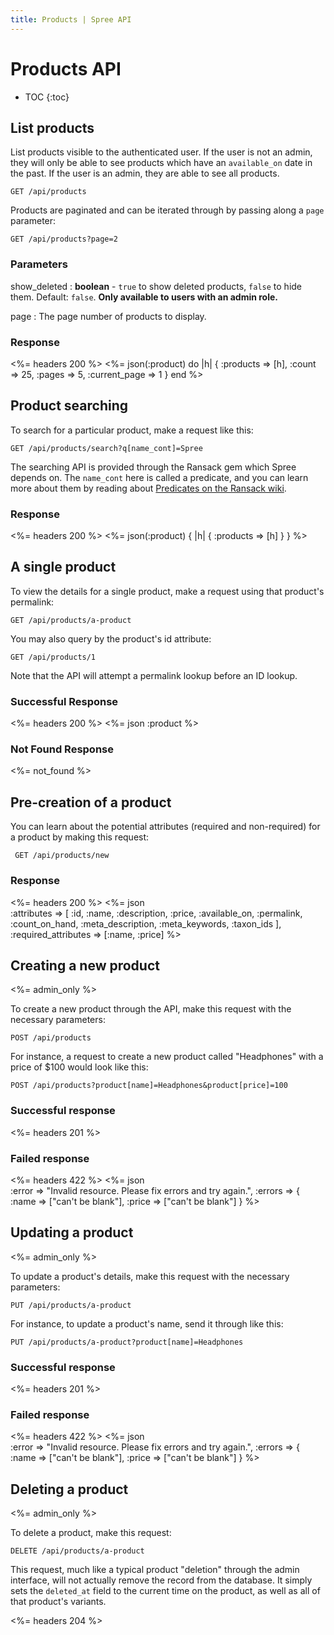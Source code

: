 ```yaml
---
title: Products | Spree API
---
```


# Products API

* TOC
{:toc}

## List products 

List products visible to the authenticated user. If the user is not an admin, they will only be able to see products which have an `available_on` date in the past. If the user is an admin, they are able to see all products.

    GET /api/products

Products are paginated and can be iterated through by passing along a `page` parameter:

    GET /api/products?page=2

### Parameters

show\_deleted
: **boolean** - `true` to show deleted products, `false` to hide them. Default: `false`. **Only available to users with an admin role.**

page
: The page number of products to display.

### Response

<%= headers 200 %>
<%= json(:product) do |h|
{ :products => [h],
  :count => 25,
  :pages => 5,
  :current_page => 1 }
end %> 

## Product searching

To search for a particular product, make a request like this:

    GET /api/products/search?q[name_cont]=Spree

The searching API is provided through the Ransack gem which Spree depends on. The `name_cont` here is called a predicate, and you can learn more about them by reading about [Predicates on the Ransack wiki](https://github.com/ernie/ransack/wiki/Basic-Searching).

### Response

<%= headers 200 %>
<%= json(:product) { |h| { :products => [h] } } %> 

## A single product

To view the details for a single product, make a request using that product\'s permalink:

    GET /api/products/a-product

You may also query by the product\'s id attribute:

    GET /api/products/1

Note that the API will attempt a permalink lookup before an ID lookup.

### Successful Response

<%= headers 200 %>
<%= json :product %>

### Not Found Response

<%= not_found %>

## Pre-creation of a product

You can learn about the potential attributes (required and non-required) for a product by making this request:

     GET /api/products/new

### Response

<%= headers 200 %>
<%= json \
  :attributes => [
    :id, :name, :description, :price, :available_on, :permalink,
    :count_on_hand, :meta_description, :meta_keywords, :taxon_ids
  ],
  :required_attributes => [:name, :price]
 %>

## Creating a new product

<%= admin_only %>

To create a new product through the API, make this request with the necessary parameters:

    POST /api/products

For instance, a request to create a new product called \"Headphones\" with a price of $100 would look like this:

    POST /api/products?product[name]=Headphones&product[price]=100

### Successful response

<%= headers 201 %>

### Failed response

<%= headers 422 %>
<%= json \
  :error => "Invalid resource. Please fix errors and try again.",
  :errors => {
    :name => ["can't be blank"],
    :price => ["can't be blank"]
  }
%>

## Updating a product

<%= admin_only %>

To update a product\'s details, make this request with the necessary parameters:

    PUT /api/products/a-product

For instance, to update a product\'s name, send it through like this:

    PUT /api/products/a-product?product[name]=Headphones

### Successful response

<%= headers 201 %>

### Failed response

<%= headers 422 %>
<%= json \
  :error => "Invalid resource. Please fix errors and try again.",
  :errors => {
    :name => ["can't be blank"],
    :price => ["can't be blank"]
  }
%>

## Deleting a product

<%= admin_only %>

To delete a product, make this request:

    DELETE /api/products/a-product

This request, much like a typical product \"deletion\" through the admin interface, will not actually remove the record from the database. It simply sets the `deleted_at` field to the current time on the product, as well as all of that product\'s variants.

<%= headers 204 %>

